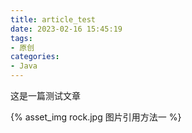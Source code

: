 ```yaml
---
title: article_test
date: 2023-02-16 15:45:19
tags:
- 原创
categories:
- Java
---
```


这是一篇测试文章

{% asset_img rock.jpg 图片引用方法一 %}
